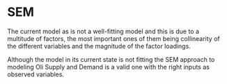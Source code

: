 # SEM

The current model as is not a well-fitting model and this is due to a multitude of factors, the most important ones of them being collinearity of the different variables and the magnitude of the factor loadings.

Although the model in its current state is not fitting the SEM approach to modeling Oli Supply and Demand is a valid one with the right inputs as observed variables.
